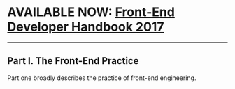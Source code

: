 # AVAILABLE NOW: [Front-End Developer Handbook 2017](https://www.gitbook.com/book/frontendmasters/front-end-handbook-2017/details)

***

## Part I. The Front-End Practice

Part one broadly describes the practice of front-end engineering.



